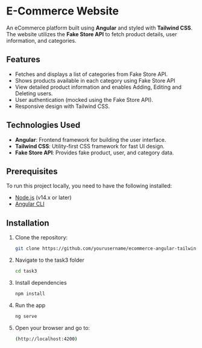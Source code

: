 # E-Commerce Website

An eCommerce platform built using **Angular** and styled with **Tailwind CSS**. The website utilizes the **Fake Store API** to fetch product details, user information, and categories.

## Features

- Fetches and displays a list of categories from Fake Store API.
- Shows products available in each category using Fake Store API
- View detailed product information and enables Adding, Editing and Deleting users.
- User authentication (mocked using the Fake Store API).
- Responsive design with Tailwind CSS.


## Technologies Used

- **Angular**: Frontend framework for building the user interface.
- **Tailwind CSS**: Utility-first CSS framework for fast UI design.
- **Fake Store API**: Provides fake product, user, and category data.
  
## Prerequisites

To run this project locally, you need to have the following installed:

- [Node.js](https://nodejs.org/) (v14.x or later)
- [Angular CLI](https://angular.io/cli)
  
## Installation

1. Clone the repository:
   ```bash
   git clone https://github.com/yourusername/ecommerce-angular-tailwind.git

2. Navigate to the task3 folder
   ```bash
   cd task3
3. Install dependencies
   ```bash
   npm install
4. Run the app
   ```bash
   ng serve
5. Open your browser and go to:
   ```bash
   (http://localhost:4200)
   
